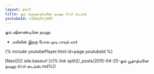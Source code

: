 ```yaml
---
layout: post
title: ஓம் வ்ருஷாகர்மனே நமஹ ௧௦௮ டைம்ஸ்
youtubeId: cS84y9vjmHY
---
```

 
 
 ஓம் ஷிகாண்டினெ நமஹ  
 
 -  மயிலின் இறகு போல முடி பாயும் யார் 
 
  
 
  
 
 
 
 
 
 


{% include youtubePlayer.html id=page.youtubeId %}
 
[Next]({{ site.baseurl }}{% link  split2/_posts/2015-04-25-ஓம் பூதாத்மனே நமஹ ௧௦௮ டைம்ஸ்.md%})
 
